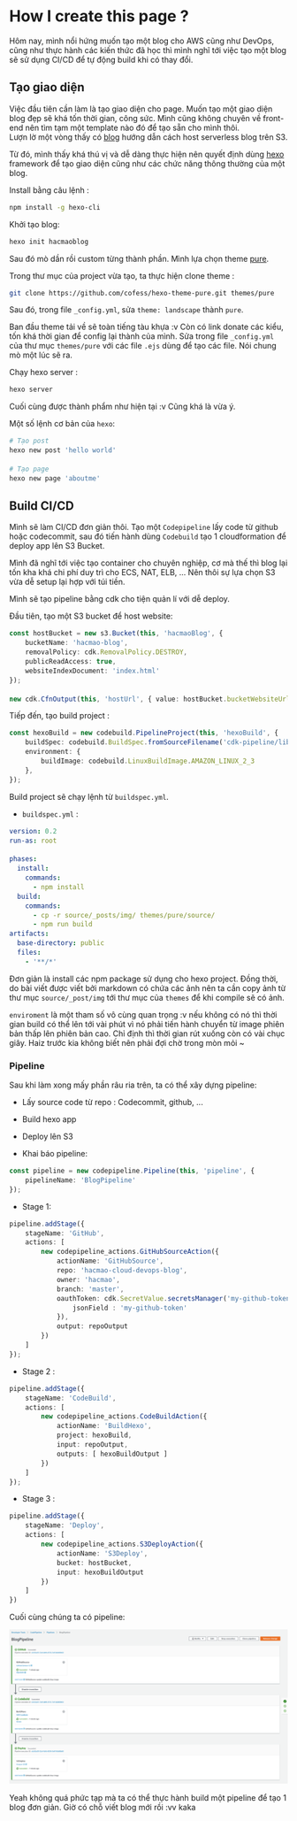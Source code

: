 # How I create this page ?

Hôm nay, mình nổi hứng muốn tạo một blog cho AWS cũng như DevOps, cũng như thực hành các kiến thức đã học thì mình nghĩ tới việc tạo một blog sẽ sử dụng CI/CD để tự động build khi có thay đổi.  

## Tạo giao diện

Việc đầu tiên cần làm là tạo giao diện cho page. Muốn tạo một giao diện blog đẹp sẽ khá tốn thời gian, công sức. Mình cũng không chuyên về front-end nên tìm tạm một template nào đó để tạo sẵn cho mình thôi.  
Lượn lờ một vòng thấy có [blog](https://hackernoon.com/build-a-serverless-production-ready-blog-b1583c0a5ac2) hướng dẫn cách host serverless blog trên S3.  

Từ đó, mình thấy khá thú vị và dễ dàng thực hiện nên quyết định dùng [hexo](https://hexo.io/) framework để tạo giao diện cũng như các chức năng thông thường của một blog.  

Install bằng câu lệnh :  

```bash
npm install -g hexo-cli
```

Khởi tạo blog:  

```bash
hexo init hacmaoblog
```

Sau đó mò dần rồi custom từng thành phần. Mình lựa chọn theme [pure](https://github.com/cofess/hexo-theme-pure).  

Trong thư mục của project vừa tạo, ta thực hiện clone theme :  

```bash
git clone https://github.com/cofess/hexo-theme-pure.git themes/pure
```

Sau đó, trong file `_config.yml`, sửa `theme: landscape` thành `pure`.  

Ban đầu theme tải về sẽ toàn tiếng tàu khựa :v Còn có link donate các kiểu, tốn khá thời gian để config lại thành của mình. Sửa trong file `_config.yml` của thư mục `themes/pure` với các file `.ejs` dùng để tạo các file. Nói chung mò một lúc sẽ ra.  

Chạy hexo server :  

```bash
hexo server
```

Cuối cùng được thành phẩm như hiện tại :v Cũng khá là vừa ý.  

Một số lệnh cơ bản của `hexo`:  

```bash
# Tạo post
hexo new post 'hello world'

# Tạo page
hexo new page 'aboutme'
```

## Build CI/CD  

Mình sẽ làm CI/CD đơn giản thôi. Tạo một `Codepipeline` lấy code từ github hoặc codecommit, sau đó tiến hành dùng `Codebuild` tạo 1 cloudformation để deploy app lên S3 Bucket.  

Mình đã nghĩ tới việc tạo container cho chuyên nghiệp, cơ mà thế thì blog lại tốn kha khá chi phí duy trì cho ECS, NAT, ELB, ... Nên thôi sự lựa chọn S3 vừa dễ setup lại hợp với túi tiền.  

Mình sẽ tạo pipeline bằng cdk cho tiện quản lí với dễ deploy.  

Đầu tiên, tạo một S3 bucket để host website:  

```ts
const hostBucket = new s3.Bucket(this, 'hacmaoBlog', {
    bucketName: 'hacmao-blog',
    removalPolicy: cdk.RemovalPolicy.DESTROY,
    publicReadAccess: true,
    websiteIndexDocument: 'index.html'
});

new cdk.CfnOutput(this, 'hostUrl', { value: hostBucket.bucketWebsiteUrl });
```

Tiếp đến, tạo build project :  

```ts
const hexoBuild = new codebuild.PipelineProject(this, 'hexoBuild', {
    buildSpec: codebuild.BuildSpec.fromSourceFilename('cdk-pipeline/lib/buildspec.yml'),
    environment: {
        buildImage: codebuild.LinuxBuildImage.AMAZON_LINUX_2_3
    },
});
```

Build project sẽ chạy lệnh từ `buildspec.yml`.  

+ `buildspec.yml` :  

```yml
version: 0.2
run-as: root

phases:
  install:
    commands:
      - npm install
  build:
    commands:
      - cp -r source/_posts/img/ themes/pure/source/
      - npm run build
artifacts:
  base-directory: public
  files:
    - '**/*'
```

Đơn giản là install các npm package sử dụng cho hexo project. Đồng thời, do bài viết được viết bởi markdown có chứa các ảnh nên ta cần copy ảnh từ thư mục `source/_post/img` tới thư mục của `themes` để khi compile sẽ có ảnh.  

`enviroment` là một tham số vô cùng quan trọng :v nếu không có nó thì thời gian build có thể lên tới vài phút vì nó phải tiến hành chuyển từ image phiên bản thấp lên phiên bản cao. Chỉ định thì thời gian rút xuống còn có vài chục giây. Haiz trước kia không biết nên phải đợi chờ trong mòn mỏi ~  

### Pipeline  

Sau khi làm xong mấy phần râu ria trên, ta có thể xây dựng pipeline:  

+ Lấy source code từ repo : Codecommit, github, ...
+ Build hexo app
+ Deploy lên S3

+ Khai báo pipeline:  

```ts
const pipeline = new codepipeline.Pipeline(this, 'pipeline', {
    pipelineName: 'BlogPipeline'
});
```

+ Stage 1:  

```ts
pipeline.addStage({
    stageName: 'GitHub',
    actions: [
        new codepipeline_actions.GitHubSourceAction({
            actionName: 'GitHubSource',
            repo: 'hacmao-cloud-devops-blog',
            owner: 'hacmao',
            branch: 'master',
            oauthToken: cdk.SecretValue.secretsManager('my-github-token', { 
                jsonField : 'my-github-token'
            }),
            output: repoOutput
        })
    ]
});
```

+ Stage 2 :  

```ts
pipeline.addStage({
    stageName: 'CodeBuild',
    actions: [
        new codepipeline_actions.CodeBuildAction({
            actionName: 'BuildHexo',
            project: hexoBuild,
            input: repoOutput,
            outputs: [ hexoBuildOutput ]
        })
    ]
});
```

+ Stage 3 :  

```ts
pipeline.addStage({
    stageName: 'Deploy',
    actions: [
        new codepipeline_actions.S3DeployAction({
            actionName: 'S3Deploy',
            bucket: hostBucket,
            input: hexoBuildOutput
        })   
    ]
})
```

Cuối cùng chúng ta có pipeline:  

![cicd](source/_posts/img/2021-03-14-12-29-29.png)  

Yeah không quá phức tạp mà ta có thể thực hành build một pipeline để tạo 1 blog đơn giản. Giờ có chỗ viết blog mới rồi :vv kaka  
